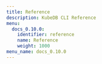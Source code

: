 ```yaml
---
title: Reference
description: KubeDB CLI Reference
menu:
  docs_0.10.0:
    identifier: reference
    name: Reference
    weight: 1000
menu_name: docs_0.10.0
---
```

